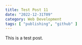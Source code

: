 ```yaml
---
title: Test Post 11
date: "2022-12-31T09"
category: Web Development
tags: [ "publishing", "github" ]
---
```


This is a test post.
